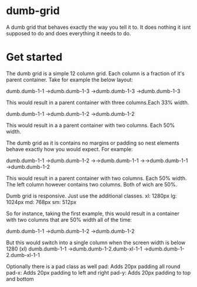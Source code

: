 dumb-grid
=========

A dumb grid that behaves exactly the way you tell it to. It does nothing it isnt supposed to do and does everything it needs to do.


Get started
=========

The dumb grid is a simple 12 column grid. Each column is a fraction of it's parent container. Take for example the below layout:

dumb.dumb-1-1
->dumb.dumb-1-3
->dumb.dumb-1-3
->dumb.dumb-1-3

This would result in a parent container with three columns.Each 33% width.

dumb.dumb-1-1
->dumb.dumb-1-2
->dumb.dumb-1-2

This would result in a a parent container with two columns. Each 50% width.

The dumb grid as it is contains no margins or padding so nest elements behave exactly how you would expect. For example:

dumb.dumb-1-1
->dumb.dumb-1-2
->->dumb.dumb-1-1
->->dumb.dumb-1-1
->dumb.dumb-1-2

This would result in a parent container with two columns. Each 50% width. The left column however contains two columns. Both of wich are 50%.

Dumb grid is responsive. Just use the additional classes.
xl: 1280px
lg: 1024px
md:  768px
sm:  512px


So for instance, taking the first example, this would result in a container with two columns that are 50% width all of the time:

dumb.dumb-1-1
->dumb.dumb-1-2
->dumb.dumb-1-2

But this would switch into a single column when the screen width is below 1280 (xl)
dumb.dumb-1-1
->dumb.dumb-1-2.dumb-xl-1-1
->dumb.dumb-1-2.dumb-xl-1-1

Optionally there is a pad class as well
pad: Adds 20px padding all round
pad-x: Adds 20px padding to left and right
pad-y: Adds 20px padding to top and bottom











